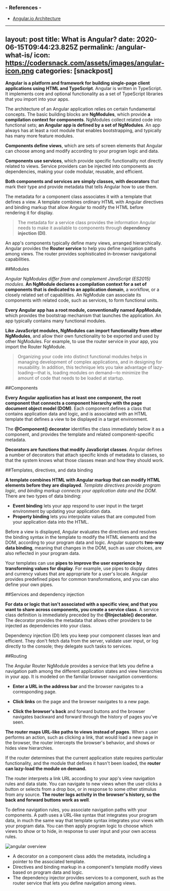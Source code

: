 
### - References -

- [Angular.io Architecture](https://angular.io/guide/architecture)

---
layout: post
title:  What is Angular?
date:   2020-06-15T09:44:23.825Z
permalink: /angular-what-is/
icon: https://codersnack.com/assets/images/angular-icon.png
categories: [snackpost]
---
**Angular is a platform and framework for building single-page client applications using HTML and TypeScript**. Angular is written in TypeScript. It implements core and optional functionality as a set of TypeScript libraries that you import into your apps.

The architecture of an Angular application relies on certain fundamental concepts. The basic building blocks are **NgModules**, which provide **a compilation context for components**. NgModules collect related code into functional sets; **an Angular app is defined by a set of NgModules**. An app always has at least a root module that enables bootstrapping, and typically has many more feature modules.

**Components define views**, which are sets of screen elements that Angular can choose among and modify according to your program logic and data.

**Components use services**, which provide specific functionality not directly related to views. Service providers can be injected into components as dependencies, making your code modular, reusable, and efficient.

**Both components and services are simply classes, with decorators** that mark their type and provide metadata that tells Angular how to use them.

The metadata for a component class associates it with a template that defines a view. A template combines ordinary HTML with Angular directives and binding markup that allow Angular to modify the HTML before rendering it for display.

> The metadata for a service class provides the information Angular needs to make it available to components through **dependency injection (DI)**.

An app's components typically define many views, arranged hierarchically. Angular provides the **Router service** to help you define navigation paths among views. The router provides sophisticated in-browser navigational capabilities.


##Modules

*Angular NgModules differ from and complement JavaScript (ES2015) modules*. **An NgModule declares a compilation context for a set of components that is dedicated to an application domain**, a workflow, or a closely related set of capabilities. An NgModule can associate its components with related code, such as services, to form functional units.

**Every Angular app has a root module, conventionally named AppModule**, which provides the bootstrap mechanism that launches the application. An app typically contains many functional modules.

**Like JavaScript modules, NgModules can import functionality from other NgModules**, and allow their own functionality to be exported and used by other NgModules. For example, to use the router service in your app, you import the Router NgModule.

> Organizing your code into distinct functional modules helps in managing development of complex applications, and in designing for reusability. In addition, this technique lets you take advantage of lazy-loading—that is, loading modules on demand—to minimize the amount of code that needs to be loaded at startup.


##Components

**Every Angular application has at least one component, the root component that connects a component hierarchy with the page document object model (DOM)**. Each component defines a class that contains application data and logic, and is associated with an HTML template that defines a view to be displayed in a target environment.

The **@Component() decorator** identifies the class immediately below it as a component, and provides the template and related component-specific metadata.

**Decorators are functions that modify JavaScript classes**. Angular defines a number of decorators that attach specific kinds of metadata to classes, so that the system knows what those classes mean and how they should work.



##Templates, directives, and data binding

**A template combines HTML with Angular markup that can modify HTML elements before they are displayed**. *Template directives provide program logic, and binding markup connects your application data and the DOM*. There are two types of data binding:

- **Event binding** lets your app respond to user input in the target environment by updating your application data.
- **Property binding** lets you interpolate values that are computed from your application data into the HTML.

Before a view is displayed, Angular evaluates the directives and resolves the binding syntax in the template to modify the HTML elements and the DOM, according to your program data and logic. Angular supports **two-way data binding**, meaning that changes in the DOM, such as user choices, are also reflected in your program data.

Your templates can use **pipes to improve the user experience by transforming values for display**. For example, use pipes to display dates and currency values that are appropriate for a user's locale. Angular provides predefined pipes for common transformations, and you can also define your own pipes.


##Services and dependency injection

**For data or logic that isn't associated with a specific view, and that you want to share across components, you create a service class**. A service class definition is immediately preceded by the **@Injectable() decorator.** The decorator provides the metadata that allows other providers to be injected as dependencies into your class.

Dependency injection (DI) lets you keep your component classes lean and efficient. They don't fetch data from the server, validate user input, or log directly to the console; they delegate such tasks to services.

##Routing

The Angular Router NgModule provides a service that lets you define a navigation path among the different application states and view hierarchies in your app. It is modeled on the familiar browser navigation conventions:

- **Enter a URL in the address bar** and the browser navigates to a corresponding page.

- **Click links** on the page and the browser navigates to a new page.

- **Click the browser's back** and forward buttons and the browser navigates backward and forward through the history of pages you've seen.

**The router maps URL-like paths to views instead of pages**. When a user performs an action, such as clicking a link, that would load a new page in the browser, the router intercepts the browser's behavior, and shows or hides view hierarchies.

If the router determines that the current application state requires particular functionality, and the module that defines it hasn't been loaded, the **router can lazy-load the module on demand.**

The router interprets a link URL according to your app's view navigation rules and data state. You can navigate to new views when the user clicks a button or selects from a drop box, or in response to some other stimulus from any source. **The router logs activity in the browser's history, so the back and forward buttons work as well**.

To define navigation rules, you associate navigation paths with your components. A path uses a URL-like syntax that integrates your program data, in much the same way that template syntax integrates your views with your program data. You can then apply program logic to choose which views to show or to hide, in response to user input and your own access rules.


![angular overview](https://codersnack.com/assets/images/angular-overview2.png)


- A decorator on a component class adds the metadata, including a pointer to the associated template.
- Directives and binding markup in a component's template modify views based on program data and logic.
- The dependency injector provides services to a component, such as the router service that lets you define navigation among views.
